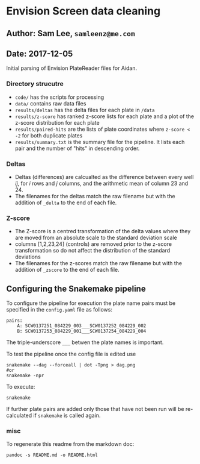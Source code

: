 # Envision Screen data cleaning

## Author: Sam Lee, `samleenz@me.com`
## Date: 2017-12-05

Initial parsing of Envision PlateReader files for Aidan.

### Directory strucutre

* `code/` has the scripts for processing
* `data/` contains raw data files
* `results/deltas` has the delta files for each plate in `/data`
* `results/z-score` has ranked z-score lists for each plate and a plot of the z-score distribution for each plate
* `results/paired-hits` are the lists of plate coordinates where `z-score < -2` for both duplicate plates
* `results/summary.txt` is the summary file for the pipeline. It lists each pair and the number of "hits" in descending order.

### Deltas

* Deltas (differences) are calcualted as the difference between every well *ij*, for *i* rows and *j* columns, and the arithmetic mean of column 23 and 24. 
* The filenames for the deltas match the raw filename but with the addition of `_delta` to the end of each file.

### Z-score

* The Z-score is a centred transformation of the delta values where they are moved from an absolute scale to the standard deviation scale
* columns [1,2,23,24] (controls) are removed prior to the z-score transformation so do not affect the distribution of the standard deviations
* The filenames for the z-scores match the raw filename but with the addition of `_zscore` to the end of each file.


## Configuring the Snakemake pipeline

To configure the pipeline for execution the plate name pairs must be specified in the `config.yaml` file as follows:

```
pairs:
    A: SCW0137251_084229_003___SCW0137252_084229_002
    B: SCW0137253_084229_001___SCW0137254_084229_004

```

The triple-underscore `___` betwen the plate names is important.

To test the pipeline once the config file is edited use

```
snakemake --dag --forceall | dot -Tpng > dag.png
#or
snakemake -npr
```

To execute:

```
snakemake
```

If further plate pairs are added only those that have not been run will be re-calculated if `snakemake` is called again.


### misc

To regenerate this readme from the markdown doc:

```
pandoc -s README.md -o README.html
```